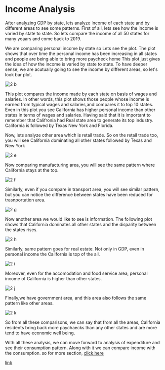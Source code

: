 # Income Analysis

After analyzing GDP by state, lets analyze Income of each state and by different areas to see some patterns. First of all, lets see how the income is varied by state to state.
So lets compare the income of all 50 states for many yeaars and come back to 2019. 

We are comparing personal income by state so Lets see the plot. The plot shows that over time the personal income has been increasing in all states and people are being able to bring more paycheck home
This plot just gives the idea of how the income is varied by state to state. To have deeper sense, we are acutually going to see the income by different areas, so let's look bar plot.

![2 b](https://github.com/ujjoli/analysis1/blob/gh-pages/screenshots/2.b.png)

This plot compares the income made by each state on basis of wages and salaries. In other words, this plot shows those people whose income is earned from typical wages and salaries,and compares it to top 10 states. Even in this plot you see California has higher personal income than other states in terms of wages and salaries. Having said that it is important to remember that Califronia had Real state area to generate its top industry. California is followed by Texas New York and Florida.

Now, lets analyze other area which is retail trade. So on the retail trade too, you will see California dominating all other states followed by Texas and New York

![2 e](https://github.com/ujjoli/analysis1/blob/gh-pages/screenshots/2.e.png)

Now comparing manufacturing area, you will see the same pattern where California stays at the top.

![2 f](https://github.com/ujjoli/analysis1/blob/gh-pages/screenshots/2.f..png)

Similarly, even if you compare in transport area, you will see similar pattern, but you can notice the difference between states have been reduced for trasnportation area.

![2 g](https://github.com/ujjoli/analysis1/blob/gh-pages/screenshots/2.g.png)

Now another area we would like to see is information. The following plot shows that California dominates all other states and the disparity between the states rises.

![2 h](https://github.com/ujjoli/analysis1/blob/gh-pages/screenshots/2.h..png)

Similarly, same pattern goes for real estate. Not only in GDP, even in personal income the California is top of the all.

![2 i](https://github.com/ujjoli/analysis1/blob/gh-pages/screenshots/2.i..png)

Moreover, even for the accomodation and food service area, personal income of California is higher than other states.

![2 j](https://github.com/ujjoli/analysis1/blob/gh-pages/screenshots/2.j..png)

Finally,we have government area, and this area also follows the same pattern like other areas.

![2 k](https://github.com/ujjoli/analysis1/blob/gh-pages/screenshots/2.k..png)

So from all these comparisons, we can say that from all the areas, California residents bring back more paychaecks than any other states and are more tend to have economic well being.


With all these analysis, we can move forward to analysis of expenditure and see their consumption pattern. Along with it we can compare income with the consumption.
so for more section, [click here]( )







[link](https://github.com/ujjoli/analysis1/edit/main/README.md)

